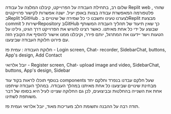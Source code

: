 שלום רב, 
בתחילת העבודה על הפרוייקט, קיבלנו המלצה על עבודה Replit web , שזוהי פלטפורמה המאפשרת עבודה בצוות באופן יעיל.
ישנה אפשרות לקישור פרוייקטים בReplit לGitHub .
לצערנו טעינו וחשבנו כי כל שמירה של שינויים בReplit מבצעת commit ישירות לRepository בGitHub כך שאין תיעוד של תהליך העבודה המשותף שבוצע על ידי כל אחת מאיתנו.
כאשר רצינו להגיש את הפרוייקט דרך הגיט, גילינו על הטעות וישר יידענו את המתרגל, יותם פירר, וקיבלנו ממנו אישור להוסיף את הקובץ הזה עם פירוט חלוקת העבודה שביצענו.

חלוקת העבודה :
עמית פז - 
Login screen,
Chat- recorder,
SidebarChat,
buttons,
App's design,
Add Contact

יובל אלרואי -
Register screen,
Chat- upload image and video,
SidebarChat,
buttons,
App's design,
Sidebar

בנוסף תוכלו לראות בקוד עוד components שעל חלקם עבדנו בנפרד וחלקם יחד מבחינת שינויים שביצענו כל אחת מאיתנו במהלך העבודה.
במהלך העבודה שיתפנו אחת את השנייה בהחלטות ובביצועים, לכן גם החלוקה שציינו לעיל היא בסופו של דבר משותפת לשתינו.

תודה רבה על ההבנה ותשומת הלב
מעריכות מאוד, יובל אלרואי ועמית פז.
